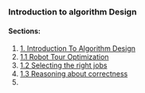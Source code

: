 ### Introduction to algorithm Design
#### Sections:
1. [1. Introduction To Algorithm Design](1.%20Introduction%20To%20Algorithm%20Design.md)
2. [1.1 Robot Tour Optimization](1.1%20Robot%20Tour%20Optimization.md)
3. [1.2 Selecting the right jobs](1.2%20Selecting%20the%20right%20jobs.md)
4. [1.3 Reasoning about correctness](1.3%20Reasoning%20about%20Correctness)
5. 
